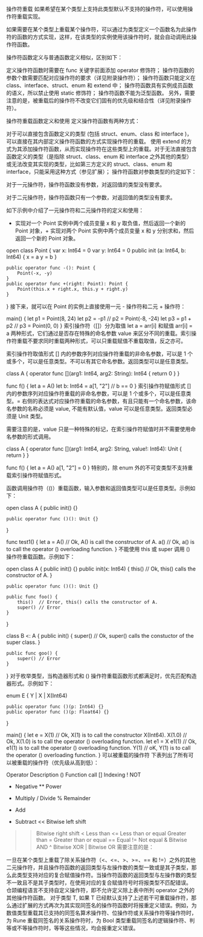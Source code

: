 操作符重载
如果希望在某个类型上支持此类型默认不支持的操作符，可以使用操作符重载实现。

如果需要在某个类型上重载某个操作符，可以通过为类型定义一个函数名为此操作符的函数的方式实现，这样，在该类型的实例使用该操作符时，就会自动调用此操作符函数。

操作符函数定义与普通函数定义相似，区别如下：

定义操作符函数时需要在 func 关键字前面添加 operator 修饰符；
操作符函数的参数个数需要匹配对应操作符的要求（详见附录操作符）；
操作符函数只能定义在 class、interface、struct、enum 和 extend 中；
操作符函数具有实例成员函数的语义，所以禁止使用 static 修饰符；
操作符函数不能为泛型函数。
另外，需要注意的是，被重载后的操作符不改变它们固有的优先级和结合性（详见附录操作符）。

操作符重载函数定义和使用
定义操作符函数有两种方式：

对于可以直接包含函数定义的类型 (包括 struct、enum、class 和 interface )，可以直接在其内部定义操作符函数的方式实现操作符的重载。
使用 extend 的方式为其添加操作符函数，从而实现操作符在这些类型上的重载。对于无法直接包含函数定义的类型（是指除 struct、class、enum 和 interface 之外其他的类型）或无法改变其实现的类型，比如第三方定义的 struct、class、enum 和 interface，只能采用这种方式（参见扩展）；
操作符函数对参数类型的约定如下：

对于一元操作符，操作符函数没有参数，对返回值的类型没有要求。

对于二元操作符，操作符函数只有一个参数，对返回值的类型没有要求。

如下示例中介绍了一元操作符和二元操作符的定义和使用：

- 实现对一个 Point 实例中两个成员变量 x 和 y 取负值，然后返回一个新的 Point 对象，+ 实现对两个 Point 实例中两个成员变量 x 和 y 分别求和，然后返回一个新的 Point 对象。

open class Point {
    var x: Int64 = 0
    var y: Int64 = 0
    public init (a: Int64, b: Int64) {
        x = a
        y = b
    }

    public operator func -(): Point {
        Point(-x, -y)
    }
    public operator func +(right: Point): Point {
        Point(this.x + right.x, this.y + right.y)
    }
}
接下来，就可以在 Point 的实例上直接使用一元 - 操作符和二元 + 操作符：

main() {
    let p1 = Point(8, 24)
    let p2 = -p1      // p2 = Point(-8, -24)
    let p3 = p1 + p2  // p3 = Point(0, 0)
}
索引操作符（[]）分为取值 let a = arr[i] 和赋值 arr[i] = a 两种形式，它们通过是否存在特殊的命名参数 value 来区分不同的重载。索引操作符重载不要求同时重载两种形式，可以只重载赋值不重载取值，反之亦可。

索引操作符取值形式 [] 内的参数序列对应操作符重载的非命名参数，可以是 1 个或多个，可以是任意类型。不可以有其它命名参数。返回类型可以是任意类型。

class A {
    operator func [](arg1: Int64, arg2: String): Int64 {
        return 0
    }
}

func f() {
    let a = A()
    let b: Int64 = a[1, "2"]
    // b == 0
}
索引操作符赋值形式 [] 内的参数序列对应操作符重载的非命名参数，可以是 1 个或多个，可以是任意类型。= 右侧的表达式对应操作符重载的命名参数，有且只能有一个命名参数，该命名参数的名称必须是 value, 不能有默认值，value 可以是任意类型。返回类型必须是 Unit 类型。

需要注意的是，value 只是一种特殊的标记，在索引操作符赋值时并不需要使用命名参数的形式调用。

class A {
    operator func [](arg1: Int64, arg2: String, value!: Int64): Unit {
        return
    }
}

func f() {
    let a = A()
    a[1, "2"] = 0
}
特别的，除 enum 外的不可变类型不支持重载索引操作符赋值形式。

函数调用操作符（()）重载函数，输入参数和返回值类型可以是任意类型。示例如下：

open class A {
    public init() {}

    public operator func ()(): Unit {}
}

func test1() {
    let a = A() // Ok, A() is call the constructor of A.
    a() // Ok, a() is to call the operator () overloading function.
}
不能使用 this 或 super 调用 () 操作符重载函数。示例如下：

open class A {
    public init() {}
    public init(x: Int64) {
        this() // Ok, this() calls the constructor of A.
    }

    public operator func ()(): Unit {}

    public func foo() {
        this()  // Error, this() calls the constructor of A.
        super() // Error
    }
}

class B <: A {
    public init() {
        super() // Ok, super()  calls the constuctor of the super class.
    }

    public func goo() {
        super() // Error
    }
}
对于枚举类型，当构造器形式和 () 操作符重载函数形式都满足时，优先匹配构造器形式。示例如下：

enum E {
    Y | X | X(Int64)

    public operator func ()(p: Int64) {}
    public operator func ()(p: Float64) {}
}

main() {
    let e = X(1) // Ok, X(1) is to call the constructor X(Int64).
    X(1.0) // Ok, X(1.0) is to call the operator () overloading function.
    let e1 = X
    e1(1) // Ok, e1(1) is to call the operator () overloading function.
    Y(1) // oK, Y(1) is to call the operator () overloading function.
}
可以被重载的操作符
下表列出了所有可以被重载的操作符（优先级从高到低）：

Operator	Description
()	Function call
[]	Indexing
!	NOT
-	Negative
**	Power
*	Multiply
/	Divide
%	Remainder
+	Add
-	Subtract
<<	Bitwise left shift
>>	Bitwise right shift
<	Less than
<=	Less than or equal
>	Greater than
>=	Greater than or equal
==	Equal
!=	Not equal
&	Bitwise AND
^	Bitwise XOR
|	Bitwise OR
需要注意的是：

一旦在某个类型上重载了除关系操作符（<、<=、>、>=、== 和 !=）之外的其他二元操作符，并且操作符函数的返回类型与左操作数的类型一致或是其子类型，那么此类型支持对应的复合赋值操作符。当操作符函数的返回类型与左操作数的类型不一致且不是其子类型时，在使用对应的复合赋值符号时将报类型不匹配错误。
仓颉编程语言不支持自定义操作符，即不允许定义除上表中所列 operator 之外的其他操作符函数。
对于类型 T, 如果 T 已经默认支持了上述若干可重载操作符，那么通过扩展的方式再次为其实现同签名的操作符函数时将报重定义错误。例如，为数值类型重载其已支持的同签名算术操作符、位操作符或关系操作符等操作符时，为 Rune 重载同签名的关系操作符时，为 Bool 类型重载同签名的逻辑操作符、判等或不等操作符时，等等这些情况，均会报重定义错误。